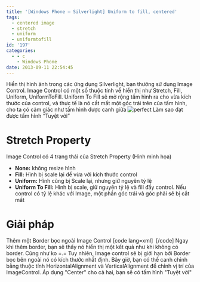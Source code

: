 ```yaml
---
title: '[Windows Phone – Silverlight] Uniform to fill, centered'
tags:
  - centered image
  - stretch
  - uniform
  - uniformtofill
id: '197'
categories:
  - - c
    - Windows Phone
date: 2013-09-11 22:54:45
---
```


Hiển thị hình ảnh trong các ứng dụng Silverlight, bạn thường sử dụng Image Control. Image Control có một số thuộc tính về hiển thị như Stretch, Fill, Uniform, UniformToFill. Uniform To Fill sẽ mở rộng tấm hình ra cho vừa kích thước của control, và thực tế là nó cắt mất một góc trái trên của tấm hình, cho ta có cảm giác như tấm hình được canh giữa ![perfect](http://cuoilennaocacban2.files.wordpress.com/2013/09/steeve2.png) Làm sao đạt được tấm hình “Tuyệt vời”
<!-- more -->
# Stretch Property

Image Control có 4 trạng thái của Stretch Property (Hình minh họa)

*   **None:** không resize hình
*   **Fill:** Hình bị scale lại để vừa với kích thước control
*   **Uniform:** Hình cũng bị Scale lại, nhưng giữ nguyên tỷ lệ
*   **Uniform To Fill:** Hình bị scale, giữ nguyên tỷ lệ và fill đầy control. Nếu control có tỷ lệ khác với Image, một phần góc trái và góc phải sẽ bị cắt mất

# Giải pháp

Thêm một Border bọc ngoài Image Control \[code lang=xml\] <border Width="200" Height="200"> <Image Source="/your\_source" Stretch="UniformToFill"> </border> \[/code\] Ngay khi thêm border, bạn sẽ thấy nó hiển thị một kết quả như khi không có border. Cũng như ko =.= Tuy nhiên, Image control sẽ bị giới hạn bởi Border bọc bên ngoài nó có kích thước nhất định. Bây giờ, bạn có thể canh chỉnh bằng thuộc tính HorizontalAlignment và VerticalAlignment để chỉnh vị trí của ImageControl. Áp dụng "Center" cho cả hai, bạn sẽ có tấm hình "Tuyệt vời"